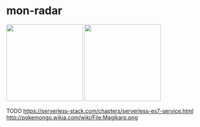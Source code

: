 # mon-radar

<img src="https://user-images.githubusercontent.com/3425322/31632710-de9ae23e-b2b5-11e7-81c5-a25ffc4c75f5.png" width="200">
<img src="https://user-images.githubusercontent.com/3425322/31632735-f6c24bfe-b2b5-11e7-88e1-e16b0bea9ad7.jpg" width="200">

TODO
https://serverless-stack.com/chapters/serverless-es7-service.html
http://pokemongo.wikia.com/wiki/File:Magikarp.png